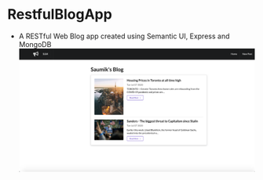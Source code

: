 # RestfulBlogApp
* A RESTful Web Blog app created using Semantic UI, Express and MongoDB
![Screenshot](/screenshot.png)
